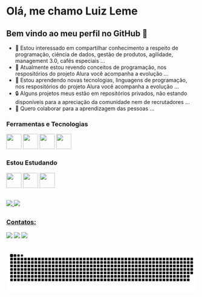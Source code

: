 # Olá, me chamo Luiz Leme

## Bem vindo ao meu perfil no GitHub 👋

- 👀 Estou interessado em compartilhar conhecimento a respeito de programação, ciência de dados, gestão de produtos, agilidade, management 3.0, cafés especiais ...
- 🌱 Atualmente estou revendo conceitos de programação, nos respositórios do projeto Alura você acompanha a evolução ...
- 🌱 Estou aprendendo novas tecnologias, linguagens de programação, nos respositórios do projeto Alura você acompanha a evolução ...
- 🔒 Alguns projetos meus estão em repositórios privados, não estando disponíveis para a apreciação da comunidade nem de recrutadores ...
- 💞️ Quero colaborar para a aprendizagem das pessoas ...

### Ferramentas e Tecnologias


<img src="https://cdn.jsdelivr.net/gh/devicons/devicon/icons/git/git-original.svg" width="40" height="40"/> <img src="https://cdn.jsdelivr.net/gh/devicons/devicon/icons/java/java-original.svg" width="40" height="40"/> <img src="https://cdn.jsdelivr.net/gh/devicons/devicon/icons/spring/spring-original.svg" width="40" height="40"/> <img src="https://cdn.jsdelivr.net/gh/devicons/devicon/icons/apachekafka/apachekafka-original.svg" width="40" height="40"/>


### Estou Estudando

<img src="https://cdn.jsdelivr.net/gh/devicons/devicon/icons/redis/redis-original.svg" width="40" height="40"/> <img src="https://cdn.jsdelivr.net/gh/devicons/devicon/icons/docker/docker-original.svg" width="40" height="40"/> <img src="https://cdn.jsdelivr.net/gh/devicons/devicon/icons/amazonwebservices/amazonwebservices-original.svg" width="40" height="40"/>

##

<div>
<a href="https://github.com/oluizleme">
<img height="130em" src="https://github-readme-stats.vercel.app/api/top-langs/?username=oluizleme&layout=compact&langs_count=7&theme=dracula"/>
<img height="130em" src="https://github-readme-stats.vercel.app/api?username=oluizleme&show_icons=true&theme=dracula&include_all_commits=true&count_private=true"/>
</div>

##

### Contatos:

<div>
<a href="https://instagram.com/souluizleme" target="_blank"><img src="https://img.shields.io/badge/-Instagram-%23E4405F?style=for-the-badge&logo=instagram&logoColor=white" target="_blank"></a>
<a href = "mailto:o.luizleme@gmail.com"><img src="https://img.shields.io/badge/Gmail-D14836?style=for-the-badge&logo=gmail&logoColor=white" target="_blank"></a>
<a href="https://www.linkedin.com/in/luizleme" target="_blank"><img src="https://img.shields.io/badge/-LinkedIn-%230077B5?style=for-the-badge&logo=linkedin&logoColor=white" target="_blank"></a>   
</div>

##
  ![Snake animation](https://github.com/oluizleme/oluizleme/blob/output/github-contribution-grid-snake.svg)



